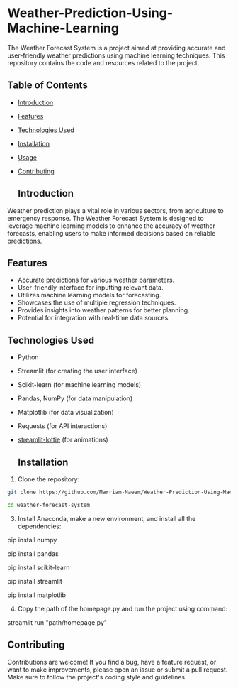 # Weather-Prediction-Using-Machine-Learning

The Weather Forecast System is a project aimed at providing accurate and user-friendly weather predictions using machine learning techniques. This repository contains the code and resources related to the project.

## Table of Contents
- [Introduction](#introduction)
- [Features](#features)
- [Technologies Used](#technologies-used)
- [Installation](#installation)
- [Usage](#usage)
- [Contributing](#contributing)

  ## Introduction

Weather prediction plays a vital role in various sectors, from agriculture to emergency response. The Weather Forecast System is designed to leverage machine learning models to enhance the accuracy of weather forecasts, enabling users to make informed decisions based on reliable predictions.

## Features

- Accurate predictions for various weather parameters.
- User-friendly interface for inputting relevant data.
- Utilizes machine learning models for forecasting.
- Showcases the use of multiple regression techniques.
- Provides insights into weather patterns for better planning.
- Potential for integration with real-time data sources.

## Technologies Used

- Python
- Streamlit (for creating the user interface)
- Scikit-learn (for machine learning models)
- Pandas, NumPy (for data manipulation)
- Matplotlib (for data visualization)
- Requests (for API interactions)
- [streamlit-lottie](https://github.com/andfanilo/streamlit-lottie) (for animations)

  ## Installation

1. Clone the repository:

```bash
git clone https://github.com/Marriam-Naeem/Weather-Prediction-Using-Machine-Learning.git

cd weather-forecast-system
```
3. Install Anaconda, make a new environment, and install all the dependencies:

pip install numpy

pip install pandas

pip install scikit-learn

pip install streamlit

pip install matplotlib

4. Copy the path of the homepage.py and run the project using command:

streamlit run "path/homepage.py"

## Contributing

Contributions are welcome! If you find a bug, have a feature request, or want to make improvements, please open an issue or submit a pull request. Make sure to follow the project's coding style and guidelines.
